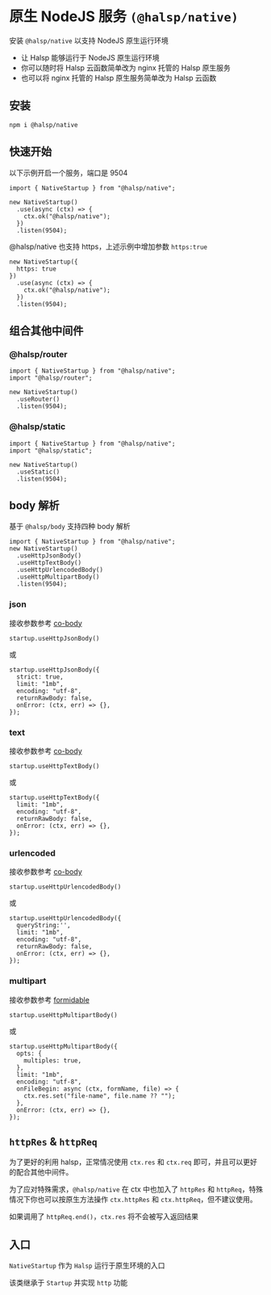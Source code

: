 # 原生 NodeJS 服务 `(@halsp/native)`

安装 `@halsp/native` 以支持 NodeJS 原生运行环境

- 让 Halsp 能够运行于 NodeJS 原生运行环境
- 你可以随时将 Halsp 云函数简单改为 nginx 托管的 Halsp 原生服务
- 也可以将 nginx 托管的 Halsp 原生服务简单改为 Halsp 云函数

## 安装

```
npm i @halsp/native
```

## 快速开始

以下示例开启一个服务，端口是 9504

```TS
import { NativeStartup } from "@halsp/native";

new NativeStartup()
  .use(async (ctx) => {
    ctx.ok("@halsp/native");
  })
  .listen(9504);
```

@halsp/native 也支持 https，上述示例中增加参数 `https:true`

```TS
new NativeStartup({
  https: true
})
  .use(async (ctx) => {
    ctx.ok("@halsp/native");
  })
  .listen(9504);
```

## 组合其他中间件

### @halsp/router

```TS
import { NativeStartup } from "@halsp/native";
import "@halsp/router";

new NativeStartup()
  .useRouter()
  .listen(9504);
```

### @halsp/static

```TS
import { NativeStartup } from "@halsp/native";
import "@halsp/static";

new NativeStartup()
  .useStatic()
  .listen(9504);
```

## body 解析

基于 `@halsp/body` 支持四种 body 解析

```TS
import { NativeStartup } from "@halsp/native";
new NativeStartup()
  .useHttpJsonBody()
  .useHttpTextBody()
  .useHttpUrlencodedBody()
  .useHttpMultipartBody()
  .listen(9504);
```

### json

接收参数参考 [co-body](https://github.com/koajs/koa-body)

```TS
startup.useHttpJsonBody()
```

或

```TS
startup.useHttpJsonBody({
  strict: true,
  limit: "1mb",
  encoding: "utf-8",
  returnRawBody: false,
  onError: (ctx, err) => {},
});
```

### text

接收参数参考 [co-body](https://github.com/koajs/koa-body)

```TS
startup.useHttpTextBody()
```

或

```TS
startup.useHttpTextBody({
  limit: "1mb",
  encoding: "utf-8",
  returnRawBody: false,
  onError: (ctx, err) => {},
});
```

### urlencoded

接收参数参考 [co-body](https://github.com/koajs/koa-body)

```TS
startup.useHttpUrlencodedBody()
```

或

```TS
startup.useHttpUrlencodedBody({
  queryString:'',
  limit: "1mb",
  encoding: "utf-8",
  returnRawBody: false,
  onError: (ctx, err) => {},
});
```

### multipart

接收参数参考 [formidable](https://github.com/node-formidable/formidable)

```TS
startup.useHttpMultipartBody()
```

或

```TS
startup.useHttpMultipartBody({
  opts: {
    multiples: true,
  },
  limit: "1mb",
  encoding: "utf-8",
  onFileBegin: async (ctx, formName, file) => {
    ctx.res.set("file-name", file.name ?? "");
  },
  onError: (ctx, err) => {},
});
```

## `httpRes` & `httpReq`

为了更好的利用 halsp，正常情况使用 `ctx.res` 和 `ctx.req` 即可，并且可以更好的配合其他中间件。

为了应对特殊需求，`@halsp/native` 在 ctx 中也加入了 `httpRes` 和 `httpReq`，特殊情况下你也可以按原生方法操作 `ctx.httpRes` 和 `ctx.httpReq`，但不建议使用。

如果调用了 `httpReq.end()`，`ctx.res` 将不会被写入返回结果

## 入口

`NativeStartup` 作为 `Halsp` 运行于原生环境的入口

该类继承于 `Startup` 并实现 `http` 功能
